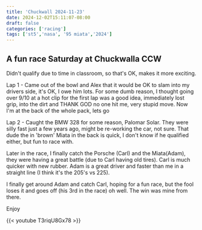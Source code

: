 ```yaml
---
title: 'Chuckwall 2024-11-23'
date: 2024-12-02T15:11:07-08:00
draft: false
categories: ['racing']
tags: ['st5','nasa', '95 miata','2024']
---
```


## A fun race Saturday at Chuckwalla CCW

Didn't qualify due to time in classroom, so that's OK, makes it more exciting.  

Lap 1 - Came out of the bowl and Alex that it would be OK to slam into my drivers side, it's OK, I owe him lots.  For some dumb reason, I thought going over 9/10 at a hot clip for the first lap was a good idea, immediately lost grip, into the dirt and THANK GOD  no one hit me, very stupid move.  Now I'm at the back of the whole pack, lets go

Lap 2 - Caught the BMW 328 for some reason, Palomar Solar.  They were silly fast just a few years ago, might be re-working the car, not sure.  That dude the in 'brown' Miata in the back is quick, I don't know if he qualified either, but fun to race with.  

Later in the race, I finally catch the Porsche (Carl) and the Miata(Adam), they were having a great battle (due to Carl having old tires).  Carl is much quicker with new rubber.  Adam is a great driver and faster than me in a straight line (I think it's the 205's vs 225).  

I finally get around Adam and catch Carl, hoping for a fun race, but the fool loses it and goes off (his 3rd in the race) oh well.  The win was mine from there.

Enjoy

{{< youtube T3riqU8Gx78 >}}

